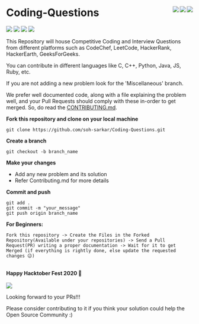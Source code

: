 # Coding-Questions <img align = "right" src ="https://img.shields.io/github/watchers/soh-sarkar/Coding-Questions?style=social"> <img align = "right" src ="https://img.shields.io/github/stars/soh-sarkar/Coding-Questions?style=social">    <img align = "right" src ="https://img.shields.io/github/forks/soh-sarkar/Coding-Questions?style=social">

<img src="https://img.shields.io/github/contributors/soh-sarkar/Coding-Questions">  <img src="https://img.shields.io/tokei/lines/github/soh-sarkar/Coding-Questions">           <img src="https://img.shields.io/github/last-commit/soh-sarkar/Coding-Questions">   <img src="https://img.shields.io/github/languages/count/soh-sarkar/Coding-Questions">

This Repository will house Competitive Coding and Interview Questions from different platforms such as CodeChef, LeetCode, HackerRank, HackerEarth, GeeksForGeeks. 

You can contribute in different languages like C, C++, Python, Java, JS, Ruby, etc. 

If you are not adding a new problem look for the 'Miscellaneous' branch.

We prefer well documented code, along with a file explaining the problem well, and your Pull Requests should comply with these in-order to get merged. So, do read the [CONTRIBUTING.md](https://github.com/soh-sarkar/Coding-Questions/blob/main/CONTRIBUTING.md).

**Fork this repository and clone on your local machine**
```
git clone https://github.com/soh-sarkar/Coding-Questions.git
```

**Create a branch**  
```
git checkout -b branch_name
```

**Make your changes**
* Add any new problem and its solution
* Refer Contributing.md for more details

**Commit and push**
```
git add .
git commit -m "your_message"
git push origin branch_name
```

**For Beginners:**
```
Fork this repository -> Create the Files in the Forked Repository(Available under your repositories) -> Send a Pull Request(PR) writing a proper documentation -> Wait for it to get Merged (if everything is rightly done, else update the requested changes 😉) 

```

<p>
  <br>
  <b>Happy Hacktober Fest 2020 🤩</b>
  <br><br>
  <img src="https://miro.medium.com/max/650/1*aWqwVvUIrDFdvETmhKPRzw.png">
</p>

  

Looking forward to your PRs!!!

Please consider contributing to it if you think your solution could help the Open Source Community :)

